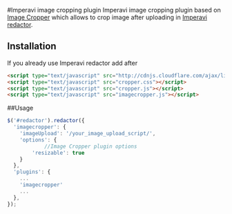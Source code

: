 #Imperavi image cropping plugin 
Imperavi image cropping plugin based on [Image Cropper](https://github.com/fengyuanchen/cropper) which allows to crop image after uploading in [Imperavi redactor](http://imperavi.com/redactor). 

## Installation
If you already use Imperavi redactor add after

````html
<script type="text/javascript" src="http://cdnjs.cloudflare.com/ajax/libs/font-awesome/4.0.3/css/font-awesome.min.css"></script>
<script type="text/javascript" src="cropper.css"></script>
<script type="text/javascript" src="cropper.js"></script>
<script type="text/javascript" src="imagecropper.js"></script>
````

##Usage
````javascript
$('#redactor').redactor({
  'imagecropper': {
  	'imageUpload': '/your_image_upload_script/',
  	'options': {
	    	//Image Cropper plugin options
	  	'resizable': true
  	}
  },
  'plugins': {
    ...
  	'imagecropper'
  	...
  },
});
````



